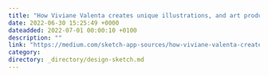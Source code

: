 ```yaml
---
title: "How Viviane Valenta creates unique illustrations, and art products showcased at Anime Conventions…"
date: 2022-06-30 15:25:49 +0000
dateadded: 2022-07-01 00:00:10 +0100
description: ""
link: "https://medium.com/sketch-app-sources/how-viviane-valenta-creates-unique-illustrations-and-art-products-showcased-at-anime-conventions-a6d133abf396?source=rss----d23119b14977---4"
category:
directory: _directory/design-sketch.md
---
```

